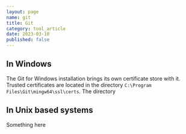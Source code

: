 ```yaml
---
layout: page
name: git
title: Git
category: tool_article
date: 2023-03-10
published: false
---
```


## In Windows

The Git for Windows installation brings its own certificate store with it. Trusted certificates are located in the directory `C:\Program Files\Git\mingw64\ssl\certs`. The directory

## In Unix based systems

Something here
